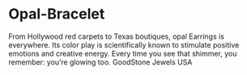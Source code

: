 # Opal-Bracelet
From Hollywood red carpets to Texas boutiques, opal Earrings is everywhere. Its color play is scientifically known to stimulate positive emotions and creative energy. Every time you see that shimmer, you remember: you’re glowing too.  GoodStone Jewels USA
